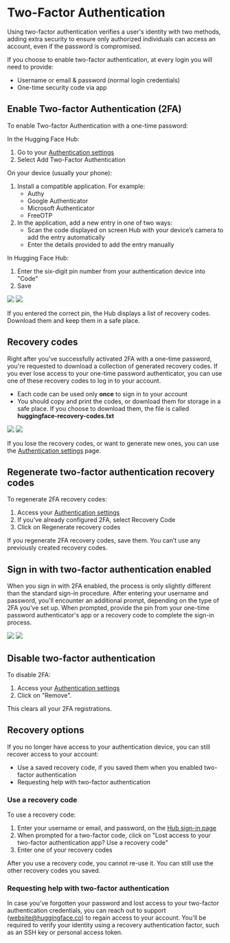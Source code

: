 # Two-Factor Authentication

Using two-factor authentication verifies a user's identity with two methods, adding extra security to ensure only authorized individuals can access an account, even if the password is compromised.

If you choose to enable two-factor authentication, at every login you will need to provide:
- Username or email & password (normal login credentials)
- One-time security code via app

## Enable Two-factor Authentication (2FA)

To enable Two-factor Authentication with a one-time password:

In the Hugging Face Hub:
1. Go to your [Authentication settings](https://hf.co/settings/authentication)
2. Select Add Two-Factor Authentication

On your device (usually your phone):
1. Install a compatible application. For example:
    - Authy
    - Google Authenticator
    - Microsoft Authenticator
    - FreeOTP
2. In the application, add a new entry in one of two ways:
    - Scan the code displayed on screen Hub with your device’s camera to add the entry automatically
    - Enter the details provided to add the entry manually

In Hugging Face Hub:
1. Enter the six-digit pin number from your authentication device into "Code"
2. Save

<div class="flex justify-center">
    <img class="block dark:hidden" src="https://huggingface.co/datasets/huggingface/documentation-images/resolve/main/hub/two-fa/settings.png"/>
    <img class="hidden dark:block" src="https://huggingface.co/datasets/huggingface/documentation-images/resolve/main/hub/two-fa/settings-dark.png" />
</div>

If you entered the correct pin, the Hub displays a list of recovery codes. Download them and keep them in a safe place.

## Recovery codes

Right after you've successfully activated 2FA with a one-time password, you're requested to download a collection of generated recovery codes. If you ever lose access to your one-time password authenticator, you can use one of these recovery codes to log in to your account.

- Each code can be used only **once** to sign in to your account
- You should copy and print the codes, or download them for storage in a safe place. If you choose to download them, the file is called **huggingface-recovery-codes.txt**

<div class="flex justify-center">
    <img class="block dark:hidden" src="https://huggingface.co/datasets/huggingface/documentation-images/resolve/main/hub/two-fa/recovery-codes.png"/>
    <img class="hidden dark:block" src="https://huggingface.co/datasets/huggingface/documentation-images/resolve/main/hub/two-fa/recovery-codes-dark.png" />
</div>

If you lose the recovery codes, or want to generate new ones, you can use the [Authentication settings](https://hf.co/settings/authentication) page.

## Regenerate two-factor authentication recovery codes

To regenerate 2FA recovery codes:
1. Access your [Authentication settings](https://hf.co/settings/authentication)
2. If you’ve already configured 2FA, select Recovery Code
3. Click on Regenerate recovery codes

<Tip warning={true}>
If you regenerate 2FA recovery codes, save them. You can’t use any previously created recovery codes.
</Tip>

## Sign in with two-factor authentication enabled

When you sign in with 2FA enabled, the process is only slightly different than the standard sign-in procedure. After entering your username and password, you'll encounter an additional prompt, depending on the type of 2FA you've set up. When prompted, provide the pin from your one-time password authenticator's app or a recovery code to complete the sign-in process.

<div class="flex justify-center">
    <img class="block dark:hidden" src="https://huggingface.co/datasets/huggingface/documentation-images/resolve/main/hub/two-fa/totp-confirm.png"/>
    <img class="hidden dark:block" src="https://huggingface.co/datasets/huggingface/documentation-images/resolve/main/hub/two-fa/totp-confirm-dark.png" />
</div>

## Disable two-factor authentication

To disable 2FA:
1. Access your [Authentication settings](https://hf.co/settings/authentication)
2. Click on "Remove".

This clears all your 2FA registrations.

## Recovery options

If you no longer have access to your authentication device, you can still recover access to your account:

- Use a saved recovery code, if you saved them when you enabled two-factor authentication
- Requesting help with two-factor authentication

### Use a recovery code

To use a recovery code:
1. Enter your username or email, and password, on the [Hub sign-in page](https://hf.co/login)
2. When prompted for a two-factor code, click on "Lost access to your two-factor authentication app? Use a recovery code"
3. Enter one of your recovery codes

After you use a recovery code, you cannot re-use it. You can still use the other recovery codes you saved.

### Requesting help with two-factor authentication

In case you've forgotten your password and lost access to your two-factor authentication credentials, you can reach out to support (website@huggingface.co) to regain access to your account. You'll be required to verify your identity using a recovery authentication factor, such as an SSH key or personal access token.